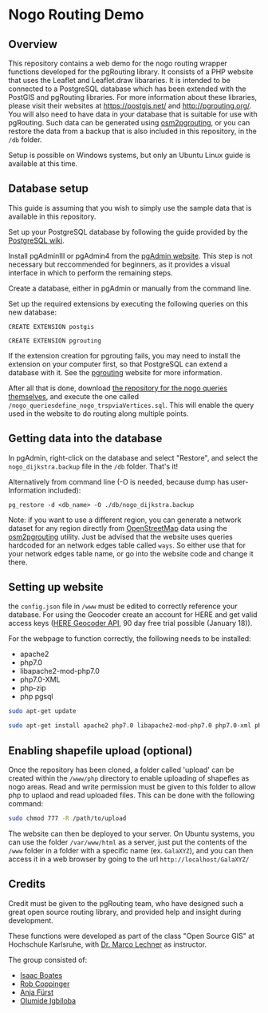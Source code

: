 # Nogo Routing Demo

## Overview

This repository contains a web demo for the nogo routing wrapper functions developed for the pgRouting library.  It consists of a PHP website that uses the Leaflet and Leaflet.draw libararies.  It is intended to be connected to a PostgreSQL database which has been extended with the PostGIS and pgRouting libraries.  For more information about these libraries, please visit their websites at https://postgis.net/ and http://pgrouting.org/.  You will also need to have data in your database that is suitable for use with pgRouting.  Such data can be generated using [osm2pgrouting](https://github.com/pgRouting/osm2pgrouting), or you can restore the data from a backup that is also included in this repository, in the `/db` folder.

Setup is possible on Windows systems, but only an Ubuntu Linux guide is available at this time.

## Database setup

This guide is assuming that you wish to simply use the sample data that is available in this repository.

Set up your PostgreSQL database by following the guide provided by the [PostgreSQL wiki](https://wiki.postgresql.org/wiki/First_steps).

Install pgAdminIII or pgAdmin4 from the [pgAdmin website](https://www.pgadmin.org/).  This step is not necessary but reccommended for beginners, as it provides a visual interface in which to perform the remaining steps.

Create a database, either in pgAdmin or manually from the command line.

Set up the required extensions by executing the following queries on this new database:

`CREATE EXTENSION postgis`

`CREATE EXTENSION pgrouting`

If the extension creation for pgrouting fails, you may need to install the extension on your computer first, so that PostgreSQL can extend a database with it.  See the [pgrouting](http://pgrouting.org/) website for more information.

After all that is done, download [the repository for the nogo queries themselves](https://github.com/HsKA-OSGIS/GalaXYZ-NogoPgRouting), and execute the one called `/nogo_queriesdefine_nogo_trspviaVertices.sql`.  This will enable the query used in the website to do routing along multiple points.

## Getting data into the database

In pgAdmin, right-click on the database and select "Restore", and select the `nogo_dijkstra.backup` file in the `/db` folder.  That's it!

Alternatively from command line (-O is needed, because dump has user-Information included):

`pg_restore -d <db_name> -O ./db/nogo_dijkstra.backup`

Note: if you want to use a different region, you can generate a network dataset for any region directly from [OpenStreetMap](https://www.openstreetmap.org/) data using the [osm2pgrouting](https://github.com/pgRouting/osm2pgrouting) utility.  Just be advised that the website uses queries hardcoded for an network edges table called `ways`.  So either use that for your network edges table name, or go into the website code and change it there.

## Setting up website

the `config.json` file in `/www` must be edited to correctly reference your database. For using the Geocoder create an account for HERE and get valid access keys ([HERE Geocoder API](https://developer.here.com/documentation/geocoder/topics/introduction.html), 90 day free trial possible (January 18)).


For the webpage to function correctly, the following needs to be installed:
* apache2
* php7.0
* libapache2-mod-php7.0
* php7.0-XML
* php-zip
* php pgsql

```sh
sudo apt-get update
```

```sh
sudo apt-get install apache2 php7.0 libapache2-mod-php7.0 php7.0-xml php-zip php7.0-pgsql
```

## Enabling shapefile upload (optional)

Once the repository has been cloned, a folder called 'upload' can be created within the `/www/php` directory to enable uploading of shapefles as nogo areas. Read and write permission must be given to this folder to allow php to uplaod and read uploaded files. This can be done with the following command:

```sh
sudo chmod 777 -R /path/to/upload
```

The website can then be deployed to your server.  On Ubuntu systems, you can use the folder `/var/www/html` as a server, just put the contents of the `/www` folder in a folder with a specific name (ex. `GalaXYZ`), and you can then access it in a web browser by going to the url `http://localhost/GalaXYZ/`

## Credits

Credit must be given to the pgRouting team, who have designed such a great open source routing library, and provided help and insight during development.

These functions were developed as part of the class "Open Source GIS" at Hochschule Karlsruhe, with [Dr. Marco Lechner](https://www.researchgate.net/profile/Marco_Lechner) as instructor.

The group consisted of:

* [Isaac Boates](https://www.linkedin.com/in/isaac-boates-338547100/)
* [Rob Coppinger](https://www.linkedin.com/in/rob-coppinger-456b17103/)
* [Anja Fürst](https://www.linkedin.com/in/anja-f%C3%BCrst-136899144/)
* [Olumide Igbiloba](https://www.linkedin.com/in/olumide-igbiloba/)
